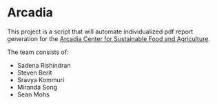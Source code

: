 # Arcadia

This project is a script that will automate individualized pdf report generation for the [Arcadia Center for Sustainable Food and Agriculture](http://arcadiafood.org).

The team consists of:
- Sadena Rishindran
- Steven Berit
- Sravya Kommuri
- Miranda Song
- Sean Mohs
